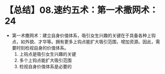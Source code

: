 # 【总结】08.速约五术：第一术撒网术：24

-   第一术撒网术：建立自身价值体系，吸引女生兴趣的关键在于具备各种上钩点，如外貌、才华等。拥有更多上钩点能扩大吸引范围，增加资源。因此，需要时刻检视自身的价值体系。 
    1.  上钩点是吸引女生兴趣的关键
    2.  多个上钩点能扩大吸引范围
    3.  检视自身价值体系是必要的